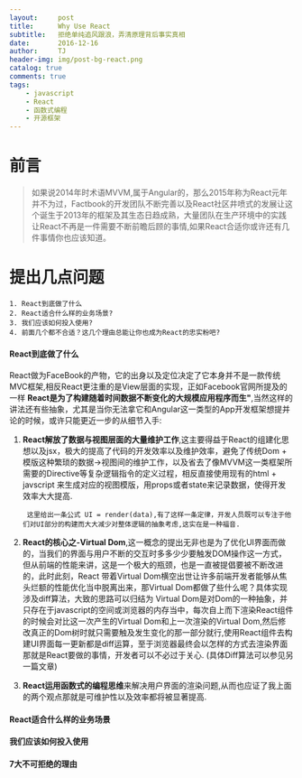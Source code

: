 ```yaml
---
layout:     post
title:      Why Use React
subtitle:   拒绝单纯追风跟浪，弄清原理背后事实真相
date:       2016-12-16
author:     TJ
header-img: img/post-bg-react.png
catalog: true
comments: true
tags:
    - javascript
    - React
    - 函数式编程
    - 开源框架
---
```

# 前言
>如果说2014年时术语MVVM,属于Angular的，那么2015年称为React元年并不为过，Factbook的开发团队不断完善以及React社区井喷式的发展让这个诞生于2013年的框架及其生态日趋成熟，大量团队在生产环境中的实践让React不再是一件需要不断前瞻后顾的事情,如果React合适你或许还有几件事情你也应该知道。

# 提出几点问题
    1. React到底做了什么
    2. React适合什么样的业务场景?
    3. 我们应该如何投入使用?
    4. 前面几个都不合适？这几个理由总能让你也成为React的忠实粉吧?


#### React到底做了什么
React做为FaceBook的产物，它的出身以及定位决定了它本身并不是一款传统MVC框架,相反React更注重的是View层面的实现，正如Facebook官网所提及的一样 **React是为了构建随着时间数据不断变化的大规模应用程序而生"**,当然这样的讲法还有些抽象，尤其是当你无法拿它和Angular这一类型的App开发框架想提并论的时候，或许只能更近一步的从细节入手:
1. **React解放了数据与视图层面的大量维护工作**,这主要得益于React的组建化思想以及jsx，极大的提高了代码的开发效率以及维护效率，避免了传统Dom + 模版这种繁琐的数据->视图间的维护工作，以及省去了像MVVM这一类框架所需要的Directive等复杂逻辑指令的定义过程，相反直接使用现有的html + javscript 来生成对应的视图模版，用props或者state来记录数据，使得开发效率大大提高.
  
        这里给出一条公式 UI = render(data),有了这样一条定律，开发人员既可以专注于他们对UI部分的构建而大大减少对整体逻辑的抽象考虑,这实在是一种福音.
  
2. **React的核心之-Virtual Dom**,这一概念的提出无非也是为了优化UI界面而做的，当我们的界面与用户不断的交互时多多少少要触发DOM操作这一方式，但从前端的性能来讲，这是一个极大的瓶颈，也是一直被提倡要被不断改进的，此时此刻，React 带着Virtual Dom横空出世让许多前端开发者能够从焦头烂额的性能优化当中脱离出来，那Virtual Dom都做了些什么呢？具体实现涉及diff算法，大致的思路可以归结为 Virtual Dom是对Dom的一种抽象，并只存在于javascript的空间或浏览器的内存当中，每次自上而下渲染React组件的时候会对比这一次产生的Virtual Dom和上一次渲染的Virtual Dom,然后修改真正的Dom树时就只需要触及发生变化的那一部分就行,使用React组件去构建UI界面每一更新都是diff运算，至于浏览器最终会以怎样的方式去渲染界面那就是React要做的事情，开发者可以不必过于关心.
(具体Diff算法可以参见另一篇文章)

3. **React运用函数式的编程思维**来解决用户界面的渲染问题,从而也应证了我上面的两个观点那就是可维护性以及效率都将被显著提高.


#### React适合什么样的业务场景



#### 我们应该如何投入使用

#### 7大不可拒绝的理由


